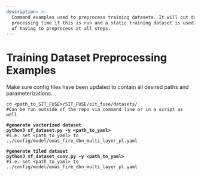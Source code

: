 ```yaml
---
description: >-
  Command examples used to preprocess training datasets. It will cut down on
  processing time if this is run and a static training dataset is used, instead
  of having to preprocess at all steps.
---
```


# Training Dataset Preprocessing Examples

Make sure config files have been updated to contain all desired paths and parameterizations.

```
cd <path_to_SIT_FUSE>/SIT_FUSE/sit_fuse/datasets/ 
#Can be run outside of the repo via command line or in a script as well
```

<pre><code><strong>#generate vectorized dataset
</strong><strong>python3 sf_dataset.py -y &#x3C;path_to_yaml>
</strong>#i.e. set &#x3C;path_to_yaml> to ../config/model/emas_fire_dbn_multi_layer_pl.yaml 
</code></pre>

<pre><code><strong>#generate tiled dataset
</strong><strong>python3 sf_dataset_conv.py -y &#x3C;path_to_yaml>
</strong>#i.e. set &#x3C;path_to_yaml> to ../config/model/emas_fire_dbn_multi_layer_pl.yaml 
</code></pre>

